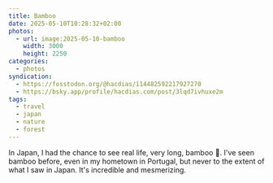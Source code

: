 ```yaml
---
title: Bamboo
date: 2025-05-10T10:28:32+02:00
photos:
  - url: image:2025-05-10-bamboo
    width: 3000
    height: 2250
categories:
  - photos
syndication:
  - https://fosstodon.org/@hacdias/114482592217927270
  - https://bsky.app/profile/hacdias.com/post/3lqd7ivhuxe2m
tags:
  - travel
  - japan
  - nature
  - forest
---
```


In Japan, I had the chance to see real life, very long, bamboo 🎋. I've seen bamboo before, even in my hometown in Portugal, but never to the extent of what I saw in Japan. It's incredible and mesmerizing.
